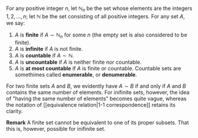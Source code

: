 For any positive integer $n$, let $\mathbb{N}_n$ be the set whose elements are the integers $1, 2, ...,n$; let $\mathbb{N}$ be the set consisting of all positive integers. For any set $A$, we say:
1. $A$ is **finite** if $A\sim \mathbb{N}_n$ for some $n$ (the empty set is also considered to be finite).
2. $A$ is **infinite** if $A$ is not finite.
3. $A$ is **countable** if $A\sim\mathbb{N}$.
4. $A$ is **uncountable** if $A$ is neither finite nor countable.
5. $A$ is **at most countable** if $A$ is finite or countable.
Countable sets are somethimes called **enumerable**, or **denumerable**.

For two finite sets $A$ and $B$, we evidently have $A\sim B$ if and only if $A$ and $B$ contains the same number of elements. For inifinite sets, however, the idea of "having the same number of elements" becomes quite vague, whereas the notation of [[equivalence relation|1-1 correspondence]] retains its clarity.

**Remark**
A finite set cannot be equivalent to one of its proper subsets. That this is, however, possible for inifinite set.